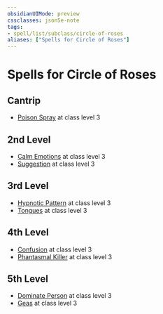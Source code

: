 ```yaml
---
obsidianUIMode: preview
cssclasses: json5e-note
tags:
- spell/list/subclass/circle-of-roses
aliases: ["Spells for Circle of Roses"]
---
```

# Spells for Circle of Roses

## Cantrip

- [Poison Spray](poison-spray "PHB") at class level 3

## 2nd Level

- [Calm Emotions](calm-emotions "PHB") at class level 3
- [Suggestion](suggestion "PHB") at class level 3

## 3rd Level

- [Hypnotic Pattern](hypnotic-pattern "PHB") at class level 3
- [Tongues](tongues "PHB") at class level 3

## 4th Level

- [Confusion](confusion "PHB") at class level 3
- [Phantasmal Killer](phantasmal-killer "PHB") at class level 3

## 5th Level

- [Dominate Person](dominate-person "PHB") at class level 3
- [Geas](geas "PHB") at class level 3